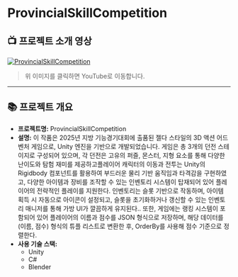 # ProvincialSkillCompetition

## 📺 프로젝트 소개 영상
[![ProvincialSkillCompetition](https://img.youtube.com/vi/qtoLyM6I8Og/0.jpg)](https://youtu.be/qtoLyM6I8Og)

> 위 이미지를 클릭하면 YouTube로 이동합니다.

---

## 📚 프로젝트 개요
- **프로젝트명:** ProvincialSkillCompetition
- **설명:** 이 작품은 2025년 지방 기능경기대회에 출품된 젤다 스타일의 3D 액션 어드벤처 게임으로, Unity 엔진을 기반으로 개발되었습니다. 게임은 총 3개의 던전 스테이지로 구성되어 있으며, 각 던전은 고유의 퍼즐, 몬스터, 지형 요소를 통해 다양한 난이도와 탐험 재미를 제공하고플레이어 캐릭터의 이동과 전투는 Unity의 Rigidbody 컴포넌트를 활용하여 부드러운 물리 기반 움직임과 타격감을 구현하였고, 다양한 아이템과 장비를 조작할 수 있는 인벤토리 시스템이 탑재되어 있어 플레이어의 전략적인 플레이를 지원한다. 인벤토리는 슬롯 기반으로 작동하며, 아이템 획득 시 자동으로 아이콘이 설정되고, 슬롯을 초기화하거나 갱신할 수 있는 인벤토리 매니저를 통해 가방 UI가 깔끔하게 유지된다.. 또한, 게임에는 랭킹 시스템이 포함되어 있어 플레이어의 이름과 점수를 JSON 형식으로 저장하며, 해당 데이터를 (이름, 점수) 형식의 튜플 리스트로 변환한 후, OrderBy를 사용해 점수 기준으로 정렬한다.
- **사용 기술 스택:** 
  - Unity
  - C#
  - Blender
